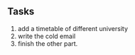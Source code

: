 ## Tasks
1. add a timetable of different university
2. write the cold email
3. finish the other part.